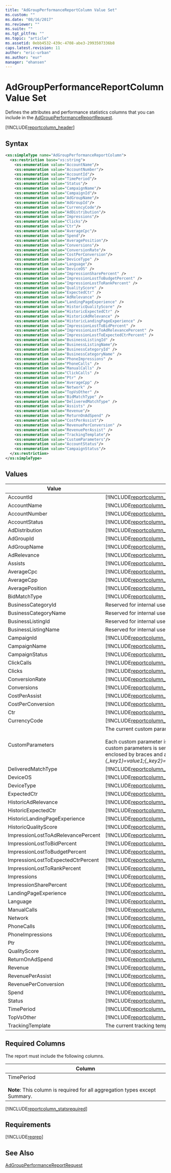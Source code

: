 ```yaml
---
title: "AdGroupPerformanceReportColumn Value Set"
ms.custom: ""
ms.date: "08/16/2017"
ms.reviewer: ""
ms.suite: ""
ms.tgt_pltfrm: ""
ms.topic: "article"
ms.assetid: 0ebb4532-439c-4708-abe3-2993507336b8
caps.latest.revision: 11
author: "eric-urban"
ms.author: "eur"
manager: "ehansen"
---
```

# AdGroupPerformanceReportColumn Value Set
Defines the attributes and performance statistics columns that you can include in the [AdGroupPerformanceReportRequest](../reporting-api/adgroupperformancereportrequest-data-object.md).

[!INCLUDE[reportcolumn_header](../reporting-api/includes/reportcolumn-header.md)]
## Syntax

```xml
<xs:simpleType name="AdGroupPerformanceReportColumn">
  <xs:restriction base="xs:string">
    <xs:enumeration value="AccountName"/>
    <xs:enumeration value="AccountNumber"/>
    <xs:enumeration value="AccountId"/>
    <xs:enumeration value="TimePeriod"/>
    <xs:enumeration value="Status"/>
    <xs:enumeration value="CampaignName"/>
    <xs:enumeration value="CampaignId"/>
    <xs:enumeration value="AdGroupName"/>
    <xs:enumeration value="AdGroupId"/>
    <xs:enumeration value="CurrencyCode"/>
    <xs:enumeration value="AdDistribution"/>
    <xs:enumeration value="Impressions"/>
    <xs:enumeration value="Clicks"/>
    <xs:enumeration value="Ctr"/>
    <xs:enumeration value="AverageCpc"/>
    <xs:enumeration value="Spend"/>
    <xs:enumeration value="AveragePosition"/>
    <xs:enumeration value="Conversions"/>
    <xs:enumeration value="ConversionRate"/>
    <xs:enumeration value="CostPerConversion"/>
    <xs:enumeration value="DeviceType" />
    <xs:enumeration value="Language"/>
    <xs:enumeration value="DeviceOS" /> 
    <xs:enumeration value="ImpressionSharePercent" /> 
    <xs:enumeration value="ImpressionLostToBudgetPercent" /> 
    <xs:enumeration value="ImpressionLostToRankPercent" /> 
    <xs:enumeration value="QualityScore" /> 
    <xs:enumeration value="ExpectedCtr" /> 
    <xs:enumeration value="AdRelevance" /> 
    <xs:enumeration value="LandingPageExperience" /> 
    <xs:enumeration value="HistoricQualityScore" /> 
    <xs:enumeration value="HistoricExpectedCtr" /> 
    <xs:enumeration value="HistoricAdRelevance" /> 
    <xs:enumeration value="HistoricLandingPageExperience" /> 
    <xs:enumeration value="ImpressionLostToBidPercent" />
    <xs:enumeration value="ImpressionLostToAdRelevancePercent" />
    <xs:enumeration value="ImpressionLostToExpectedCtrPercent" />
    <xs:enumeration value="BusinessListingId" /> 
    <xs:enumeration value="BusinessListingName"/>
    <xs:enumeration value="BusinessCategoryId" /> 
    <xs:enumeration value="BusinessCategoryName" /> 
    <xs:enumeration value="PhoneImpressions" /> 
    <xs:enumeration value="PhoneCalls" />
    <xs:enumeration value="ManualCalls" /> 
    <xs:enumeration value="ClickCalls" /> 
    <xs:enumeration value="Ptr" /> 
    <xs:enumeration value="AverageCpp" /> 
    <xs:enumeration value="Network" /> 
    <xs:enumeration value="TopVsOther" /> 
    <xs:enumeration value="BidMatchType" />
    <xs:enumeration value="DeliveredMatchType" /> 
    <xs:enumeration value="Assists" /> 
    <xs:enumeration value="Revenue"/>
    <xs:enumeration value="ReturnOnAdSpend" /> 
    <xs:enumeration value="CostPerAssist"/>
    <xs:enumeration value="RevenuePerConversion" /> 
    <xs:enumeration value="RevenuePerAssist" />
    <xs:enumeration value="TrackingTemplate"/>
    <xs:enumeration value="CustomParameters"/>
    <xs:enumeration value="AccountStatus"/>
    <xs:enumeration value="CampaignStatus"/> 
  </xs:restriction>
</xs:simpleType>
```

## Values

|Value|Description|
|---------|---------------|
|AccountId|[!INCLUDE[reportcolumn_accountid](../reporting-api/includes/reportcolumn-accountid.md)]|
|AccountName|[!INCLUDE[reportcolumn_accountname](../reporting-api/includes/reportcolumn-accountname.md)]|
|AccountNumber|[!INCLUDE[reportcolumn_accountnumber](../reporting-api/includes/reportcolumn-accountnumber.md)]|
|AccountStatus|[!INCLUDE[reportcolumn_accountstatus](../reporting-api/includes/reportcolumn-accountstatus.md)]|
|AdDistribution|[!INCLUDE[reportcolumn_addistribution](../reporting-api/includes/reportcolumn-addistribution.md)]|
|AdGroupId|[!INCLUDE[reportcolumn_adgroupid](../reporting-api/includes/reportcolumn-adgroupid.md)]|
|AdGroupName|[!INCLUDE[reportcolumn_adgroupname](../reporting-api/includes/reportcolumn-adgroupname.md)]|
|AdRelevance|[!INCLUDE[reportcolumn_adrelevance](../reporting-api/includes/reportcolumn-adrelevance.md)]|
|Assists|[!INCLUDE[reportcolumn_assists](../reporting-api/includes/reportcolumn-assists.md)]|
|AverageCpc|[!INCLUDE[reportcolumn_averagecpc](../reporting-api/includes/reportcolumn-averagecpc.md)]|
|AverageCpp|[!INCLUDE[reportcolumn_averagecpp](../reporting-api/includes/reportcolumn-averagecpp.md)]|
|AveragePosition|[!INCLUDE[reportcolumn_averageposition](../reporting-api/includes/reportcolumn-averageposition.md)]|
|BidMatchType|[!INCLUDE[reportcolumn_bidmatchtype](../reporting-api/includes/reportcolumn-bidmatchtype.md)]|
|BusinessCategoryId|Reserved for internal use.|
|BusinessCategoryName|Reserved for internal use.|
|BusinessListingId|Reserved for internal use.|
|BusinessListingName|Reserved for internal use.|
|CampaignId|[!INCLUDE[reportcolumn_campaignid](../reporting-api/includes/reportcolumn-campaignid.md)]|
|CampaignName|[!INCLUDE[reportcolumn_campaignname](../reporting-api/includes/reportcolumn-campaignname.md)]|
|CampaignStatus|[!INCLUDE[reportcolumn_campaignstatus](../reporting-api/includes/reportcolumn-campaignstatus.md)]|
|ClickCalls|[!INCLUDE[reportcolumn_clickcalls](../reporting-api/includes/reportcolumn-clickcalls.md)]|
|Clicks|[!INCLUDE[reportcolumn_clicks](../reporting-api/includes/reportcolumn-clicks.md)]|
|ConversionRate|[!INCLUDE[reportcolumn_conversionrate](../reporting-api/includes/reportcolumn-conversionrate.md)]|
|Conversions|[!INCLUDE[reportcolumn_conversions](../reporting-api/includes/reportcolumn-conversions.md)]|
|CostPerAssist|[!INCLUDE[reportcolumn_costperassist](../reporting-api/includes/reportcolumn-costperassist.md)]|
|CostPerConversion|[!INCLUDE[reportcolumn_costperconversion](../reporting-api/includes/reportcolumn-costperconversion.md)]|
|Ctr|[!INCLUDE[reportcolumn_ctr](../reporting-api/includes/reportcolumn-ctr.md)]|
|CurrencyCode|[!INCLUDE[reportcolumn_currencycode](../reporting-api/includes/reportcolumn-currencycode.md)]|
|CustomParameters|The current custom parameters set for the ad group.<br /><br />Each custom parameter is a key and value pair. The list of custom parameters is semicolon-delimited and each key is enclosed by braces and a leading underscore, for example *{_key1}=value1;{_key2}=value2*.|
|DeliveredMatchType|[!INCLUDE[reportcolumn_deliveredmatchtype](../reporting-api/includes/reportcolumn-deliveredmatchtype.md)]|
|DeviceOS|[!INCLUDE[reportcolumn_deviceos](../reporting-api/includes/reportcolumn-deviceos.md)]|
|DeviceType|[!INCLUDE[reportcolumn_devicetype](../reporting-api/includes/reportcolumn-devicetype.md)]|
|ExpectedCtr|[!INCLUDE[reportcolumn_expectedctr](../reporting-api/includes/reportcolumn-expectedctr.md)]|
|HistoricAdRelevance|[!INCLUDE[reportcolumn_historicadrelevance](../reporting-api/includes/reportcolumn-historicadrelevance.md)]|
|HistoricExpectedCtr|[!INCLUDE[reportcolumn_historicexpectedctr](../reporting-api/includes/reportcolumn-historicexpectedctr.md)]|
|HistoricLandingPageExperience|[!INCLUDE[reportcolumn_historiclandingpageexperience](../reporting-api/includes/reportcolumn-historiclandingpageexperience.md)]|
|HistoricQualityScore|[!INCLUDE[reportcolumn_historicqualityscore](../reporting-api/includes/reportcolumn-historicqualityscore.md)]|
|ImpressionLostToAdRelevancePercent|[!INCLUDE[reportcolumn_impressionlosttoadrelevancepercent](../reporting-api/includes/reportcolumn-impressionlosttoadrelevancepercent.md)]|
|ImpressionLostToBidPercent|[!INCLUDE[reportcolumn_impressionlosttobidpercent](../reporting-api/includes/reportcolumn-impressionlosttobidpercent.md)]|
|ImpressionLostToBudgetPercent|[!INCLUDE[reportcolumn_impressionlosttobudgetpercent](../reporting-api/includes/reportcolumn-impressionlosttobudgetpercent.md)]|
|ImpressionLostToExpectedCtrPercent|[!INCLUDE[reportcolumn_impressionlosttoexpectedctrpercent](../reporting-api/includes/reportcolumn-impressionlosttoexpectedctrpercent.md)]|
|ImpressionLostToRankPercent|[!INCLUDE[reportcolumn_impressionlosttorankpercent](../reporting-api/includes/reportcolumn-impressionlosttorankpercent.md)]|
|Impressions|[!INCLUDE[reportcolumn_impressions](../reporting-api/includes/reportcolumn-impressions.md)]|
|ImpressionSharePercent|[!INCLUDE[reportcolumn_impressionsharepercent](../reporting-api/includes/reportcolumn-impressionsharepercent.md)]|
|LandingPageExperience|[!INCLUDE[reportcolumn_landingpageexperience](../reporting-api/includes/reportcolumn-landingpageexperience.md)]|
|Language|[!INCLUDE[reportcolumn_language](../reporting-api/includes/reportcolumn-language.md)]|
|ManualCalls|[!INCLUDE[reportcolumn_manualcalls](../reporting-api/includes/reportcolumn-manualcalls.md)]|
|Network|[!INCLUDE[reportcolumn_network](../reporting-api/includes/reportcolumn-network.md)]|
|PhoneCalls|[!INCLUDE[reportcolumn_phonecalls](../reporting-api/includes/reportcolumn-phonecalls.md)]|
|PhoneImpressions|[!INCLUDE[reportcolumn_phoneimpressions](../reporting-api/includes/reportcolumn-phoneimpressions.md)]|
|Ptr|[!INCLUDE[reportcolumn_ptr](../reporting-api/includes/reportcolumn-ptr.md)]|
|QualityScore|[!INCLUDE[reportcolumn_qualityscore](../reporting-api/includes/reportcolumn-qualityscore.md)]|
|ReturnOnAdSpend|[!INCLUDE[reportcolumn_returnonadspend](../reporting-api/includes/reportcolumn-returnonadspend.md)]|
|Revenue|[!INCLUDE[reportcolumn_revenue](../reporting-api/includes/reportcolumn-revenue.md)]|
|RevenuePerAssist|[!INCLUDE[reportcolumn_revenueperassist](../reporting-api/includes/reportcolumn-revenueperassist.md)]|
|RevenuePerConversion|[!INCLUDE[reportcolumn_revenueperconversion](../reporting-api/includes/reportcolumn-revenueperconversion.md)]|
|Spend|[!INCLUDE[reportcolumn_spend](../reporting-api/includes/reportcolumn-spend.md)]|
|Status|[!INCLUDE[reportcolumn_status](../reporting-api/includes/reportcolumn-status.md)]|
|TimePeriod|[!INCLUDE[reportcolumn_timeperiod](../reporting-api/includes/reportcolumn-timeperiod.md)]|
|TopVsOther|[!INCLUDE[reportcolumn_topvsother](../reporting-api/includes/reportcolumn-topvsother.md)]|
|TrackingTemplate|The current tracking template for the ad group.|

## <a name="requiredcolumns"></a>Required Columns
The report must include the following columns.

|Column|
|----------|
|TimePeriod<br /><br />**Note**: This column is required for all aggregation types except Summary.|
[!INCLUDE[reportcolumn_statsrequired](../reporting-api/includes/reportcolumn-statsrequired.md)]
## Requirements
[!INCLUDE[reqrep](../reporting-api/includes/reqrep.md)]
## See Also
[AdGroupPerformanceReportRequest](../reporting-api/adgroupperformancereportrequest-data-object.md)  

